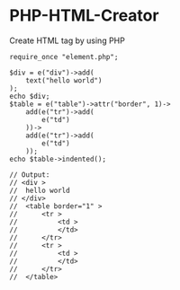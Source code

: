 # PHP-HTML-Creator
Create HTML tag by using PHP

	require_once "element.php";
				
	$div = e("div")->add(
		text("hello world")
	);
	echo $div;
	$table = e("table")->attr("border", 1)->
		add(e("tr")->add(
			e("td")
		))->
		add(e("tr")->add(
			e("td")
		));
	echo $table->indented();
	
	// Output:
	// <div >
	// 	hello world
	// </div>
	// 	<table border="1" >
	// 		<tr >
	// 			<td >
	// 			</td>
	// 		</tr>
	// 		<tr >
	// 			<td >
	// 			</td>
	// 		</tr>
	// 	</table>

